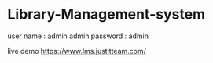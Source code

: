 # Library-Management-system


user name : admin
admin password : admin

live  demo 
https://www.lms.justitteam.com/
